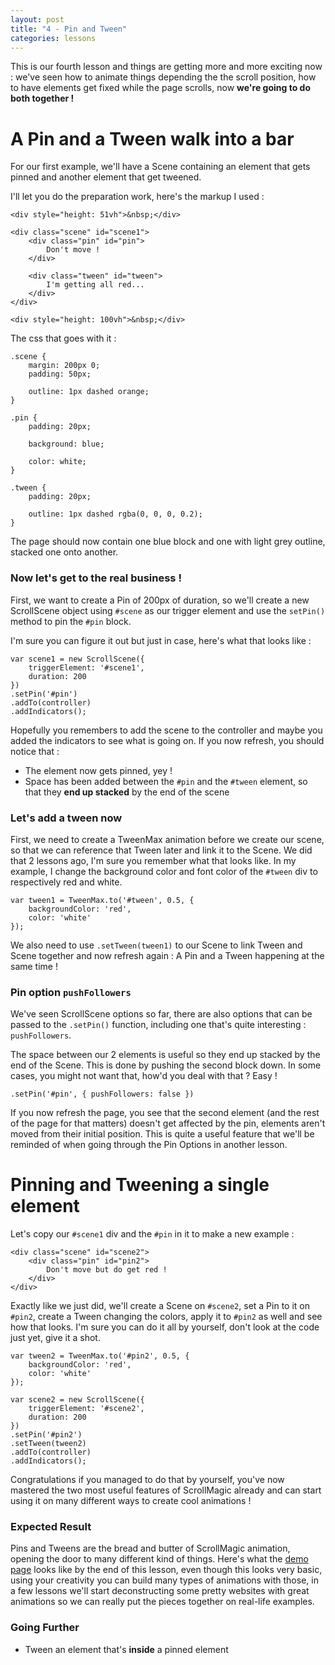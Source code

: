 ```yaml
---
layout: post
title: "4 - Pin and Tween"
categories: lessons
---
```

This is our fourth lesson and things are getting more and more exciting now : we've seen how to animate things depending the the scroll position, how to have elements get fixed while the page scrolls, now **we're going to do both together !**

# A Pin and a Tween walk into a bar

For our first example, we'll have a Scene containing an element that gets pinned and another element that get tweened.

I'll let you do the preparation work, here's the markup I used :

	<div style="height: 51vh">&nbsp;</div>

	<div class="scene" id="scene1">
		<div class="pin" id="pin">
			Don't move !
		</div>

		<div class="tween" id="tween">
			I'm getting all red...
		</div>
	</div>

	<div style="height: 100vh">&nbsp;</div>

The css that goes with it :

	.scene {
		margin: 200px 0;
		padding: 50px;

		outline: 1px dashed orange;
	}

	.pin {
		padding: 20px;

		background: blue;

		color: white;
	}

	.tween {
		padding: 20px;

		outline: 1px dashed rgba(0, 0, 0, 0.2);
	}

The page should now contain one blue block and one with light grey outline, stacked one onto another.

### Now let's get to the real business !

First, we want to create a Pin of 200px of duration, so we'll create a new ScrollScene object using `#scene` as our trigger element and use the `setPin()` method to pin the `#pin` block.

I'm sure you can figure it out but just in case, here's what that looks like :

	var scene1 = new ScrollScene({
		triggerElement: '#scene1',
		duration: 200
	})
	.setPin('#pin')
	.addTo(controller)
	.addIndicators();

Hopefully you remembers to add the scene to the controller and maybe you added the indicators to see what is going on. If you now refresh, you should notice that :

* The element now gets pinned, yey !
* Space has been added between the `#pin` and the `#tween` element, so that they **end up stacked** by the end of the scene

### Let's add a tween now

First, we need to create a TweenMax animation before we create our scene, so that we can reference that Tween later and link it to the Scene. We did that 2 lessons ago, I'm sure you remember what that looks like. In my example, I change the background color and font color of the `#tween` div to respectively red and white.

	var tween1 = TweenMax.to('#tween', 0.5, {
		backgroundColor: 'red',
		color: 'white'
	});

We also need to use `.setTween(tween1)` to our Scene to link Tween and Scene together and now refresh again : A Pin and a Tween happening at the same time !

### Pin option `pushFollowers`

We've seen ScrollScene options so far, there are also options that can be passed to the `.setPin()` function, including one that's quite interesting : `pushFollowers`.

The space between our 2 elements is useful so they end up stacked by the end of the Scene. This is done by pushing the second block down. In some cases, you might not want that, how'd you deal with that ? Easy !

	.setPin('#pin', { pushFollowers: false })

If you now refresh the page, you see that the second element (and the rest of the page for that matters) doesn't get affected by the pin, elements aren't moved from their initial position. This is quite a useful feature that we'll be reminded of when going through the Pin Options in another lesson.

# Pinning and Tweening a single element

Let's copy our `#scene1` div and the `#pin` in it to make a new example :

	<div class="scene" id="scene2">
		<div class="pin" id="pin2">
			Don't move but do get red !
		</div>
	</div>

Exactly like we just did, we'll create a Scene on `#scene2`, set a Pin to it on `#pin2`, create a Tween changing the colors, apply it to `#pin2` as well and see how that looks. I'm sure you can do it all by yourself, don't look at the code just yet, give it a shot.

	var tween2 = TweenMax.to('#pin2', 0.5, {
		backgroundColor: 'red',
		color: 'white'
	});

	var scene2 = new ScrollScene({
		triggerElement: '#scene2',
		duration: 200
	})
	.setPin('#pin2')
	.setTween(tween2)
	.addTo(controller)
	.addIndicators();

Congratulations if you managed to do that by yourself, you've now mastered the two most useful features of ScrollMagic already and can start using it on many different ways to create cool animations !

### Expected Result

Pins and Tweens are the bread and butter of ScrollMagic animation, opening the door to many different kind of things. Here's what the [demo page]({{site.baseurl}}/demos/4-pin-and-tween.html) looks like by the end of this lesson, even though this looks very basic, using your creativity you can build many types of animations with those, in a few lessons we'll start deconstructing some pretty websites with great animations so we can really put the pieces together on real-life examples.

### Going Further

* Tween an element that's **inside** a pinned element